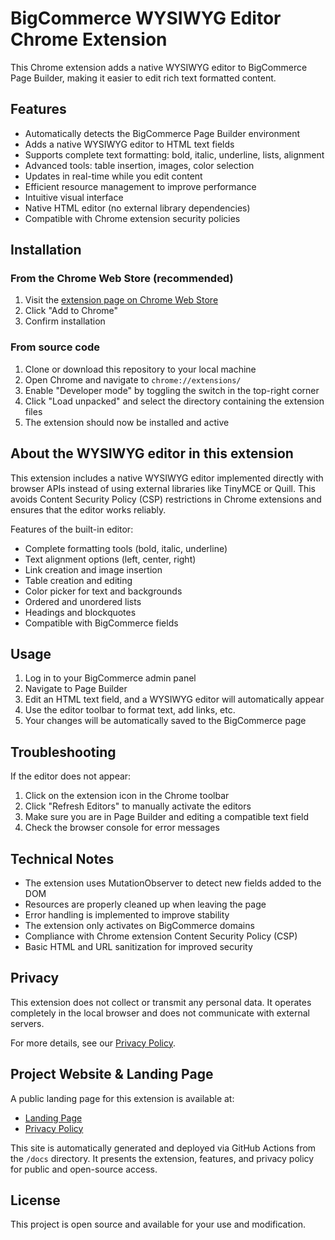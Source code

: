 # BigCommerce WYSIWYG Editor Chrome Extension

This Chrome extension adds a native WYSIWYG editor to BigCommerce Page Builder, making it easier to edit rich text formatted content.

## Features

- Automatically detects the BigCommerce Page Builder environment
- Adds a native WYSIWYG editor to HTML text fields
- Supports complete text formatting: bold, italic, underline, lists, alignment
- Advanced tools: table insertion, images, color selection
- Updates in real-time while you edit content
- Efficient resource management to improve performance
- Intuitive visual interface
- Native HTML editor (no external library dependencies)
- Compatible with Chrome extension security policies

## Installation

### From the Chrome Web Store (recommended)

1. Visit the [extension page on Chrome Web Store](https://chrome.google.com/webstore/detail/bigcommerce-wysiwyg-editor/ID)
2. Click "Add to Chrome"
3. Confirm installation

### From source code

1. Clone or download this repository to your local machine
2. Open Chrome and navigate to `chrome://extensions/`
3. Enable "Developer mode" by toggling the switch in the top-right corner
4. Click "Load unpacked" and select the directory containing the extension files
5. The extension should now be installed and active

## About the WYSIWYG editor in this extension

This extension includes a native WYSIWYG editor implemented directly with browser APIs instead of using external libraries like TinyMCE or Quill. This avoids Content Security Policy (CSP) restrictions in Chrome extensions and ensures that the editor works reliably.

Features of the built-in editor:
- Complete formatting tools (bold, italic, underline)
- Text alignment options (left, center, right)
- Link creation and image insertion
- Table creation and editing
- Color picker for text and backgrounds
- Ordered and unordered lists
- Headings and blockquotes
- Compatible with BigCommerce fields

## Usage

1. Log in to your BigCommerce admin panel
2. Navigate to Page Builder
3. Edit an HTML text field, and a WYSIWYG editor will automatically appear
4. Use the editor toolbar to format text, add links, etc.
5. Your changes will be automatically saved to the BigCommerce page

## Troubleshooting

If the editor does not appear:
1. Click on the extension icon in the Chrome toolbar
2. Click "Refresh Editors" to manually activate the editors
3. Make sure you are in Page Builder and editing a compatible text field
4. Check the browser console for error messages

## Technical Notes

- The extension uses MutationObserver to detect new fields added to the DOM
- Resources are properly cleaned up when leaving the page
- Error handling is implemented to improve stability
- The extension only activates on BigCommerce domains
- Compliance with Chrome extension Content Security Policy (CSP)
- Basic HTML and URL sanitization for improved security

## Privacy

This extension does not collect or transmit any personal data. It operates completely in the local browser and does not communicate with external servers.

For more details, see our [Privacy Policy](PRIVACY_POLICY.md).

## Project Website & Landing Page

A public landing page for this extension is available at:

- [Landing Page](https://cripterhack.github.io/bigcommerce-wysiwyg-extension/)
- [Privacy Policy](https://cripterhack.github.io/bigcommerce-wysiwyg-extension/privacy.html)

This site is automatically generated and deployed via GitHub Actions from the `/docs` directory. It presents the extension, features, and privacy policy for public and open-source access.

## License

This project is open source and available for your use and modification. 